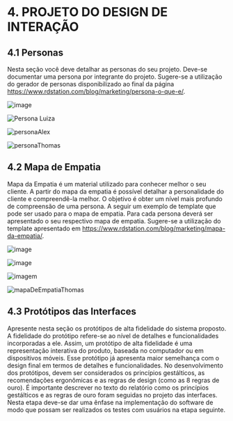 # 4. PROJETO DO DESIGN DE INTERAÇÃO

## 4.1 Personas
Nesta seção você deve detalhar as personas do seu projeto. Deve-se documentar uma persona por integrante do projeto. Sugere-se a utilização do gerador de personas disponibilizado ao final da página https://www.rdstation.com/blog/marketing/persona-o-que-e/.

![image](https://github.com/user-attachments/assets/5c2d8ed9-61e5-4011-b469-36b4f26a388c)

![Persona Luiza](https://github.com/user-attachments/assets/2278e4a9-c52a-45e4-ade6-5703b4eba5db)

![personaAlex](https://github.com/user-attachments/assets/d70e3d3e-23ca-4493-b53d-69459a48e48b)

![personaThomas](https://github.com/user-attachments/assets/09a3a244-14f4-4763-b1c8-639b4583c069)

## 4.2 Mapa de Empatia
Mapa da Empatia é um material utilizado para conhecer melhor o seu cliente. A partir do mapa da empatia é possível detalhar a personalidade do cliente e compreendê-la melhor. O objetivo é obter um nível mais profundo de compreensão de uma persona. A seguir um exemplo de template que pode ser usado para o mapa de empatia. Para cada persona deverá ser apresentado o seu respectivo mapa de empatia. Sugere-se a utilização do template apresentado em https://www.rdstation.com/blog/marketing/mapa-da-empatia/.

![image](https://github.com/user-attachments/assets/f9c6c0e6-f60c-4fec-9551-40aedc29b2b2)

![image](https://github.com/user-attachments/assets/c07e9e48-e7d5-4d87-8299-2ca7cceb33ce)

![imagem](https://github.com/user-attachments/assets/83505147-53bb-4271-b0e4-d0306d1db611)

![mapaDeEmpatiaThomas](https://github.com/user-attachments/assets/3ef575cd-e751-47ef-b19e-3c9d3d147359)


## 4.3 Protótipos das Interfaces
Apresente nesta seção os protótipos de alta fidelidade do sistema proposto. A fidelidade do protótipo refere-se ao nível de detalhes e funcionalidades incorporadas a ele. Assim, um protótipo de alta fidelidade é uma representação interativa do produto, baseada no computador ou em dispositivos móveis. Esse protótipo já apresenta maior semelhança com o design final em termos de detalhes e funcionalidades. No desenvolvimento dos protótipos, devem ser considerados os princípios gestálticos, as recomendações ergonômicas e as regras de design (como as 8 regras de ouro). É importante descrever no texto do relatório como os princípios gestálticos e as regras de ouro foram seguidas no projeto das interfaces. Nesta etapa deve-se dar uma ênfase na implementação do software de modo que possam ser realizados os testes com usuários na etapa seguinte.

